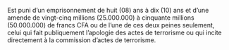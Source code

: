 Est puni d’un emprisonnement de huit (08) ans à dix (10) ans et d’une amende de vingt-cinq millions (25.000.000) à cinquante millions (50.000.000) de francs CFA ou de l’une de ces deux peines seulement, celui qui fait publiquement l’apologie des actes de terrorisme ou qui incite directement à la commission d’actes de terrorisme.
